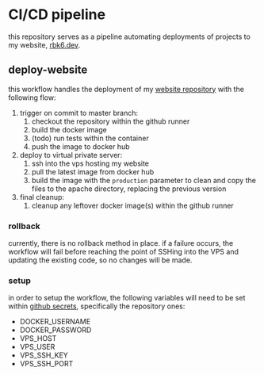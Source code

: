 # CI/CD pipeline

this repository serves as a pipeline automating deployments of projects to my website, [rbk6.dev](https://rbk6.dev).

## deploy-website

this workflow handles the deployment of my [website repository](https://github.com/rbk6/website) with the following flow:

1. trigger on commit to master branch:
   1. checkout the repository within the github runner
   1. build the docker image
   1. (todo) run tests within the container
   1. push the image to docker hub
2. deploy to virtual private server:
   1. ssh into the vps hosting my website
   1. pull the latest image from docker hub
   1. build the image with the `production` parameter to clean and copy the files to the apache directory, replacing the previous version
3. final cleanup:
   1. cleanup any leftover docker image(s) within the github runner

### rollback

currently, there is no rollback method in place. if a failure occurs, the workflow will fail before reaching the point of SSHing into the VPS and updating the existing code, so no changes will be made.

### setup

in order to setup the workflow, the following variables will need to be set within [github secrets](https://docs.github.com/en/actions/security-for-github-actions/security-guides/using-secrets-in-github-actions), specifically the repository ones:

- DOCKER_USERNAME
- DOCKER_PASSWORD
- VPS_HOST
- VPS_USER
- VPS_SSH_KEY
- VPS_SSH_PORT

